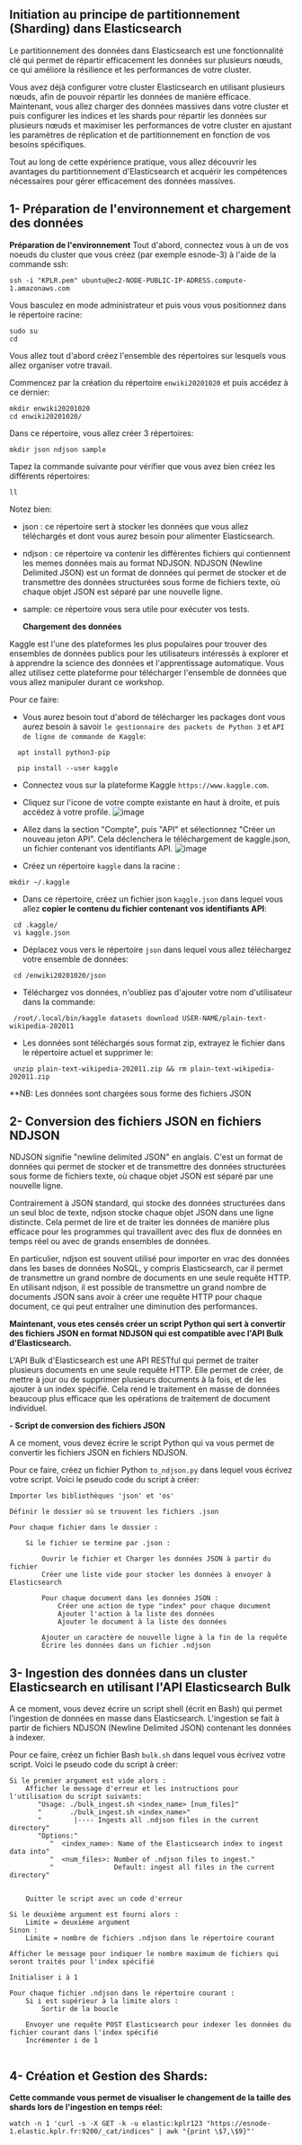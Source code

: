 ## Initiation au principe de partitionnement (Sharding) dans Elasticsearch

Le partitionnement des données dans Elasticsearch est une fonctionnalité clé qui permet de répartir efficacement les données sur plusieurs nœuds, ce qui améliore la résilience et les performances de votre cluster. 

Vous avez déjà configurer votre cluster Elasticsearch en utilisant plusieurs nœuds, afin de pouvoir répartir les données de manière efficace. Maintenant, vous allez charger des données massives dans votre cluster et puis configurer les indices et les shards pour répartir les données sur plusieurs nœuds et maximiser les performances de votre cluster en ajustant les paramètres de réplication et de partitionnement en fonction de vos besoins spécifiques. 

Tout au long de cette expérience pratique, vous allez découvrir les avantages du partitionnement d'Elasticsearch et acquérir les compétences nécessaires pour gérer efficacement des données massives.

## 1- Préparation de l'environnement et chargement des données
  **Préparation de l'environnement**
Tout d'abord, connectez vous à un de vos noeuds du cluster que vous créez (par exemple esnode-3) à l'aide de la commande ssh:
```
ssh -i "KPLR.pem" ubuntu@ec2-NODE-PUBLIC-IP-ADRESS.compute-1.amazonaws.com
```
Vous basculez en mode administrateur et puis vous vous positionnez dans le répertoire racine: 
```
sudo su
cd
```
Vous allez tout d'abord créez l'ensemble des répertoires sur lesquels vous allez organiser votre travail.

Commencez par la création du répertoire `enwiki20201020` et puis accédez à ce dernier:
```
mkdir enwiki20201020
cd enwiki20201020/
```
Dans ce répertoire, vous allez créer 3 répertoires:
```
mkdir json ndjson sample
```
Tapez la commande suivante pour vérifier que vous avez bien créez les différents répertoires:
```
ll
```
Notez bien: 
- json : ce répertoire sert à stocker les données que vous allez téléchargés et dont vous aurez besoin pour alimenter Elasticsearch.
- ndjson : ce répertoire va contenir les différentes fichiers qui contiennent les memes données mais au format NDJSON. NDJSON (Newline Delimited JSON) est un format de données qui permet de stocker et de transmettre des données structurées sous forme de fichiers texte, où chaque objet JSON est séparé par une nouvelle ligne. 
- sample: ce répertoire vous sera utile pour exécuter vos tests.

  **Chargement des données**
  
Kaggle est l'une des plateformes les plus populaires pour trouver des ensembles de données publics pour les utilisateurs intéressés à explorer et à apprendre la science des données et l'apprentissage automatique. Vous allez utilisez cette plateforme pour télécharger l'ensemble de données que vous allez manipuler durant ce workshop.

Pour ce faire:
- Vous aurez besoin tout d'abord de télécharger les packages dont vous aurez besoin à savoir `le gestionnaire des packets de Python 3` et `API de ligne de commande de Kaggle`:
```
  apt install python3-pip
```
```
  pip install --user kaggle
```
- Connectez vous sur la plateforme Kaggle `https://www.kaggle.com`.
- Cliquez sur l'icone de votre compte existante en haut à droite, et puis accédez à votre profile.
![image](https://user-images.githubusercontent.com/123748177/228361517-cb675031-abd6-4e6e-b6f5-2abb7057fb48.png)

 - Allez dans la section "Compte", puis "API" et sélectionnez "Créer un nouveau jeton API". Cela déclenchera le téléchargement de kaggle.json, un fichier contenant vos identifiants API.
![image](https://user-images.githubusercontent.com/123748177/228361783-e2d2df1d-44a0-4de7-9841-294749300ad8.png)

 - Créez un répertoire `kaggle` dans la racine :
 ```
 mkdir ~/.kaggle
 ```
 - Dans ce répertoire, créez un fichier json `kaggle.json` dans lequel vous allez **copier le contenu du fichier contenant vos identifiants API**:
 ```
  cd .kaggle/
  vi kaggle.json
 ```
 - Déplacez vous vers le répertoire `json` dans lequel vous allez téléchargez votre ensemble de données:
 ```
  cd /enwiki20201020/json
 ``` 
 - Téléchargez vos données, n'oubliez pas d'ajouter votre nom d'utilisateur dans la commande: 
 ```
  /root/.local/bin/kaggle datasets download USER-NAME/plain-text-wikipedia-202011
 ```
 - Les données sont téléchargés sous format zip, extrayez le fichier dans le répertoire actuel et supprimer le:
 ```
  unzip plain-text-wikipedia-202011.zip && rm plain-text-wikipedia-202011.zip
 ```
 **NB: Les données sont chargées sous forme des fichiers JSON
 
## 2- Conversion des fichiers JSON en fichiers NDJSON

NDJSON signifie "newline delimited JSON" en anglais. C'est un format de données qui permet de stocker et de transmettre des données structurées sous forme de fichiers texte, où chaque objet JSON est séparé par une nouvelle ligne.

Contrairement à JSON standard, qui stocke des données structurées dans un seul bloc de texte, ndjson stocke chaque objet JSON dans une ligne distincte. Cela permet de lire et de traiter les données de manière plus efficace pour les programmes qui travaillent avec des flux de données en temps réel ou avec de grands ensembles de données.

En particulier, ndjson est souvent utilisé pour importer en vrac des données dans les bases de données NoSQL, y compris Elasticsearch, car il permet de transmettre un grand nombre de documents en une seule requête HTTP. En utilisant ndjson, il est possible de transmettre un grand nombre de documents JSON sans avoir à créer une requête HTTP pour chaque document, ce qui peut entraîner une diminution des performances.

**Maintenant, vous etes censés créer un script Python qui sert à convertir des fichiers JSON en format NDJSON qui est compatible avec l'API Bulk d'Elasticsearch.**

L'API Bulk d'Elasticsearch est une API RESTful qui permet de traiter plusieurs documents en une seule requête HTTP. Elle permet de créer, de mettre à jour ou de supprimer plusieurs documents à la fois, et de les ajouter à un index spécifié. Cela rend le traitement en masse de données beaucoup plus efficace que les opérations de traitement de document individuel.


**- Script de conversion des fichiers JSON**

A ce moment, vous devez écrire le script Python qui va vous permet de convertir les fichiers JSON en fichiers NDJSON.

Pour ce faire, créez un fichier Python `to_ndjson.py` dans lequel vous écrivez votre script. Voici le pseudo code du script à créer:

```
Importer les bibliothèques 'json' et 'os'

Définir le dossier où se trouvent les fichiers .json

Pour chaque fichier dans le dossier :

    Si le fichier se termine par .json :
    
        Ouvrir le fichier et Charger les données JSON à partir du fichier
        Créer une liste vide pour stocker les données à envoyer à Elasticsearch
        
        Pour chaque document dans les données JSON :
            Créer une action de type "index" pour chaque document
            Ajouter l'action à la liste des données
            Ajouter le document à la liste des données
            
        Ajouter un caractère de nouvelle ligne à la fin de la requête
        Écrire les données dans un fichier .ndjson

```

## 3- Ingestion des données dans un cluster Elasticsearch en utilisant l'API Elasticsearch Bulk

A ce moment, vous devez écrire un script shell (écrit en Bash) qui permet l'ingestion de données en masse dans Elasticsearch. L'ingestion se fait à partir de fichiers NDJSON (Newline Delimited JSON) contenant les données à indexer.

Pour ce faire, créez un fichier Bash `bulk.sh` dans lequel vous écrivez votre script. Voici le pseudo code du script à créer:

```
Si le premier argument est vide alors :
    Afficher le message d'erreur et les instructions pour l'utilisation du script suivants:
       "Usage: ./bulk_ingest.sh <index_name> [num_files]"
       "       ./bulk_ingest.sh <index_name>"
       "        |---- Ingests all .ndjson files in the current directory"
       "Options:"
          "  <index_name>: Name of the Elasticsearch index to ingest data into"
          "  <num_files>: Number of .ndjson files to ingest."
          "               Default: ingest all files in the current directory"
          
          
    Quitter le script avec un code d'erreur

Si le deuxième argument est fourni alors :
    Limite = deuxième argument
Sinon :
    Limite = nombre de fichiers .ndjson dans le répertoire courant

Afficher le message pour indiquer le nombre maximum de fichiers qui seront traités pour l'index spécifié

Initialiser i à 1

Pour chaque fichier .ndjson dans le répertoire courant :
    Si i est supérieur à la limite alors :
        Sortir de la boucle
        
    Envoyer une requête POST Elasticsearch pour indexer les données du fichier courant dans l'index spécifié
    Incrémenter i de 1


```

## 4- Création et Gestion des Shards: 


**Cette commande vous permet de visualiser le changement de la taille des shards lors de l'ingestion en temps réel:**
```
watch -n 1 'curl -s -X GET -k -u elastic:kplr123 "https://esnode-1.elastic.kplr.fr:9200/_cat/indices" | awk "{print \$7,\$9}"'

```
